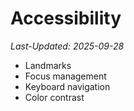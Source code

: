# Accessibility
_Last-Updated: 2025-09-28_

- Landmarks
- Focus management
- Keyboard navigation
- Color contrast
